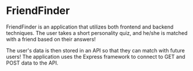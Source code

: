 # FriendFinder

FriendFinder is an application that utilizes both frontend and backend techniques. The user takes a short personality quiz, and he/she is matched with a friend based on their answers!

The user's data is then stored in an API so that they can match with future users! The application uses the Express framework to connect to GET and POST data to the API.